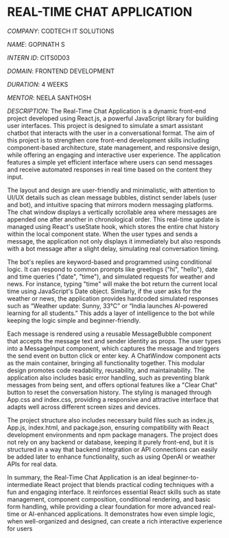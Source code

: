 # REAL-TIME CHAT APPLICATION

*COMPANY*: CODTECH IT SOLUTIONS

*NAME*: GOPINATH S

*INTERN ID*: CITS0D03

*DOMAIN*: FRONTEND DEVELOPMENT

*DURATION*: 4 WEEKS

*MENTOR*: NEELA SANTHOSH

*DESCRIPTION*: The Real-Time Chat Application is a dynamic front-end project developed using React.js, a powerful JavaScript library for building user interfaces. This project is designed to simulate a smart assistant chatbot that interacts with the user in a conversational format. The aim of this project is to strengthen core front-end development skills including component-based architecture, state management, and responsive design, while offering an engaging and interactive user experience. The application features a simple yet efficient interface where users can send messages and receive automated responses in real time based on the content they input.

The layout and design are user-friendly and minimalistic, with attention to UI/UX details such as clean message bubbles, distinct sender labels (user and bot), and intuitive spacing that mirrors modern messaging platforms. The chat window displays a vertically scrollable area where messages are appended one after another in chronological order. This real-time update is managed using React's useState hook, which stores the entire chat history within the local component state. When the user types and sends a message, the application not only displays it immediately but also responds with a bot message after a slight delay, simulating real conversation timing.

The bot's replies are keyword-based and programmed using conditional logic. It can respond to common prompts like greetings ("hi", "hello"), date and time queries ("date", "time"), and simulated requests for weather and news. For instance, typing "time" will make the bot return the current local time using JavaScript's Date object. Similarly, if the user asks for the weather or news, the application provides hardcoded simulated responses such as “Weather update: Sunny, 33°C” or “India launches AI-powered learning for all students.” This adds a layer of intelligence to the bot while keeping the logic simple and beginner-friendly.

Each message is rendered using a reusable MessageBubble component that accepts the message text and sender identity as props. The user types into a MessageInput component, which captures the message and triggers the send event on button click or enter key. A ChatWindow component acts as the main container, bringing all functionality together. This modular design promotes code readability, reusability, and maintainability. The application also includes basic error handling, such as preventing blank messages from being sent, and offers optional features like a "Clear Chat" button to reset the conversation history. The styling is managed through App.css and index.css, providing a responsive and attractive interface that adapts well across different screen sizes and devices.

The project structure also includes necessary build files such as index.js, App.js, index.html, and package.json, ensuring compatibility with React development environments and npm package managers. The project does not rely on any backend or database, keeping it purely front-end, but it is structured in a way that backend integration or API connections can easily be added later to enhance functionality, such as using OpenAI or weather APIs for real data.

In summary, the Real-Time Chat Application is an ideal beginner-to-intermediate React project that blends practical coding techniques with a fun and engaging interface. It reinforces essential React skills such as state management, component composition, conditional rendering, and basic form handling, while providing a clear foundation for more advanced real-time or AI-enhanced applications. It demonstrates how even simple logic, when well-organized and designed, can create a rich interactive experience for users
